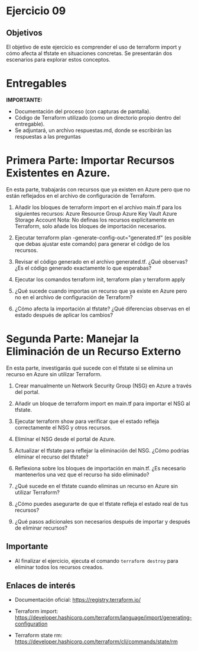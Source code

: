 # Ejercicio 09

## Objetivos
El objetivo de este ejercicio es comprender el uso de terraform import y cómo afecta al tfstate en situaciones concretas. Se presentarán dos escenarios para explorar estos conceptos.

# Entregables

**IMPORTANTE:**
- Documentación del proceso (con capturas de pantalla).
- Código de Terraform utilizado (como un directorio propio dentro del entregable).
- Se adjuntará, un archivo respuestas.md, donde se escribirán las respuestas a las preguntas 

# Primera Parte: Importar Recursos Existentes en Azure.
En esta parte, trabajarás con recursos que ya existen en Azure pero que no están reflejados en el archivo de configuración de Terraform.

1. Añadir los bloques de terraform import en el archivo main.tf para los siguientes recursos:
        Azure Resource Group
        Azure Key Vault
        Azure Storage Account
    Nota: No definas los recursos explícitamente en Terraform, solo añade los bloques de importación necesarios.

2. Ejecutar terraform plan -generate-config-out="generated.tf"  (es posible que debas ajustar este comando) para generar el código de los  
   recursos.

3. Revisar el código generado en el archivo generated.tf. ¿Qué observas? ¿Es el código generado exactamente lo que esperabas?

4. Ejecutar los comandos terraform init, terraform plan y terraform apply

5. ¿Qué sucede cuando importas un recurso que ya existe en Azure pero no en el archivo de configuración de Terraform?

6. ¿Cómo afecta la importación al tfstate? ¿Qué diferencias observas en el estado después de aplicar los cambios?


# Segunda Parte: Manejar la Eliminación de un Recurso Externo
En esta parte, investigarás qué sucede con el tfstate si se elimina un recurso en Azure sin utilizar Terraform.

1. Crear manualmente un Network Security Group (NSG) en Azure a través del portal.

2. Añadir un bloque de terraform import en main.tf para importar el NSG al tfstate.

3. Ejecutar terraform show para verificar que el estado refleja correctamente el NSG y otros recursos.

4. Eliminar el NSG desde el portal de Azure.

5. Actualizar el tfstate para reflejar la eliminación del NSG. ¿Cómo podrías eliminar el recurso del tfstate?

6. Reflexiona sobre los bloques de importación en main.tf. ¿Es necesario mantenerlos una vez que el recurso ha sido eliminado?

7. ¿Qué sucede en el tfstate cuando eliminas un recurso en Azure sin utilizar Terraform?

8. ¿Cómo puedes asegurarte de que el tfstate refleja el estado real de tus recursos?

9. ¿Qué pasos adicionales son necesarios después de importar y  después de eliminar recursos?


## Importante
- Al finalizar el ejercicio, ejecuta el comando `terraform destroy` para eliminar todos los recursos creados.

## Enlaces de interés

- Documentación oficial: https://registry.terraform.io/

- Terraform import: https://developer.hashicorp.com/terraform/language/import/generating-configuration

- Terraform state rm: https://developer.hashicorp.com/terraform/cli/commands/state/rm
